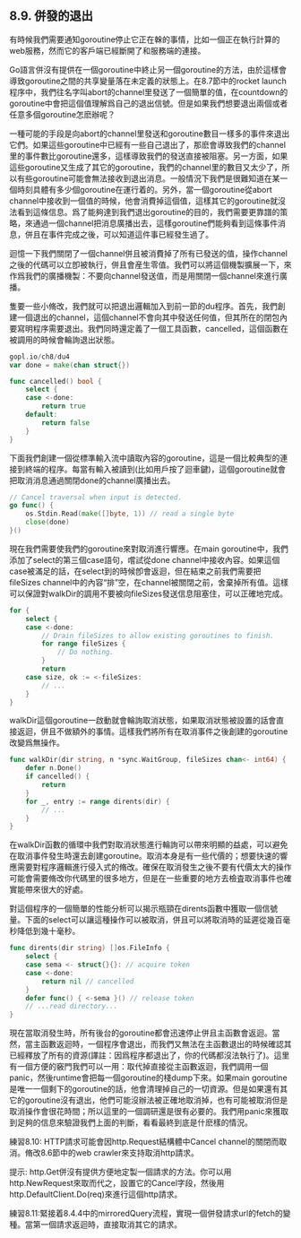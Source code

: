 ## 8.9. 併發的退出

有時候我們需要通知goroutine停止它正在榦的事情，比如一個正在執行計算的web服務，然而它的客戶端已經斷開了和服務端的連接。

Go語言併沒有提供在一個goroutine中終止另一個goroutine的方法，由於這樣會導致goroutine之間的共享變量落在未定義的狀態上。在8.7節中的rocket launch程序中，我們往名字叫abort的channel里發送了一個簡單的值，在countdown的goroutine中會把這個值理解爲自己的退出信號。但是如果我們想要退出兩個或者任意多個goroutine怎麽辦呢？

一種可能的手段是向abort的channel里發送和goroutine數目一樣多的事件來退出它們。如果這些goroutine中已經有一些自己退出了，那麽會導致我們的channel里的事件數比goroutine還多，這樣導致我們的發送直接被阻塞。另一方面，如果這些goroutine又生成了其它的goroutine，我們的channel里的數目又太少了，所以有些goroutine可能會無法接收到退出消息。一般情況下我們是很難知道在某一個時刻具體有多少個goroutine在運行着的。另外，當一個goroutine從abort channel中接收到一個值的時候，他會消費掉這個值，這樣其它的goroutine就沒法看到這條信息。爲了能夠達到我們退出goroutine的目的，我們需要更靠譜的策略，來通過一個channel把消息廣播出去，這樣goroutine們能夠看到這條事件消息，併且在事件完成之後，可以知道這件事已經發生過了。

迴憶一下我們關閉了一個channel併且被消費掉了所有已發送的值，操作channel之後的代碼可以立卽被執行，併且會産生零值。我們可以將這個機製擴展一下，來作爲我們的廣播機製：不要向channel發送值，而是用關閉一個channel來進行廣播。

隻要一些小脩改，我們就可以把退出邏輯加入到前一節的du程序。首先，我們創建一個退出的channel，這個channel不會向其中發送任何值，但其所在的閉包內要寫明程序需要退出。我們同時還定義了一個工具函數，cancelled，這個函數在被調用的時候會輪詢退出狀態。

```go
gopl.io/ch8/du4
var done = make(chan struct{})

func cancelled() bool {
    select {
    case <-done:
        return true
    default:
        return false
    }
}
```

下面我們創建一個從標準輸入流中讀取內容的goroutine，這是一個比較典型的連接到終端的程序。每當有輸入被讀到(比如用戶按了迴車鍵)，這個goroutine就會把取消消息通過關閉done的channel廣播出去。

```go
// Cancel traversal when input is detected.
go func() {
    os.Stdin.Read(make([]byte, 1)) // read a single byte
    close(done)
}()
```

現在我們需要使我們的goroutine來對取消進行響應。在main goroutine中，我們添加了select的第三個case語句，嚐試從done channel中接收內容。如果這個case被滿足的話，在select到的時候卽會返迴，但在結束之前我們需要把fileSizes channel中的內容“排”空，在channel被關閉之前，舍棄掉所有值。這樣可以保證對walkDir的調用不要被向fileSizes發送信息阻塞住，可以正確地完成。

```go
for {
    select {
    case <-done:
        // Drain fileSizes to allow existing goroutines to finish.
        for range fileSizes {
            // Do nothing.
        }
        return
    case size, ok := <-fileSizes:
        // ...
    }
}
```

walkDir這個goroutine一啟動就會輪詢取消狀態，如果取消狀態被設置的話會直接返迴，併且不做額外的事情。這樣我們將所有在取消事件之後創建的goroutine改變爲無操作。

```go
func walkDir(dir string, n *sync.WaitGroup, fileSizes chan<- int64) {
    defer n.Done()
    if cancelled() {
        return
    }
    for _, entry := range dirents(dir) {
        // ...
    }
}

```

在walkDir函數的循環中我們對取消狀態進行輪詢可以帶來明顯的益處，可以避免在取消事件發生時還去創建goroutine。取消本身是有一些代價的；想要快速的響應需要對程序邏輯進行侵入式的脩改。確保在取消發生之後不要有代價太大的操作可能會需要脩改你代碼里的很多地方，但是在一些重要的地方去檢査取消事件也確實能帶來很大的好處。

對這個程序的一個簡單的性能分析可以揭示瓶頸在dirents函數中獲取一個信號量。下面的select可以讓這種操作可以被取消，併且可以將取消時的延遲從幾百毫秒降低到幾十毫秒。

```go
func dirents(dir string) []os.FileInfo {
    select {
    case sema <- struct{}{}: // acquire token
    case <-done:
        return nil // cancelled
    }
    defer func() { <-sema }() // release token
    // ...read directory...
}
```

現在當取消發生時，所有後台的goroutine都會迅速停止併且主函數會返迴。當然，當主函數返迴時，一個程序會退出，而我們又無法在主函數退出的時候確認其已經釋放了所有的資源(譯註：因爲程序都退出了，你的代碼都沒法執行了)。這里有一個方便的竅門我們可以一用：取代掉直接從主函數返迴，我們調用一個panic，然後runtime會把每一個goroutine的棧dump下來。如果main goroutine是唯一一個剩下的goroutine的話，他會清理掉自己的一切資源。但是如果還有其它的goroutine沒有退出，他們可能沒辦法被正確地取消掉，也有可能被取消但是取消操作會很花時間；所以這里的一個調研還是很有必要的。我們用panic來獲取到足夠的信息來驗證我們上面的判斷，看看最終到底是什麽樣的情況。

練習8.10: HTTP請求可能會因http.Request結構體中Cancel channel的關閉而取消。脩改8.6節中的web crawler來支持取消http請求。

提示: http.Get併沒有提供方便地定製一個請求的方法。你可以用http.NewRequest來取而代之，設置它的Cancel字段，然後用http.DefaultClient.Do(req)來進行這個http請求。

練習8.11:緊接着8.4.4中的mirroredQuery流程，實現一個併發請求url的fetch的變種。當第一個請求返迴時，直接取消其它的請求。
